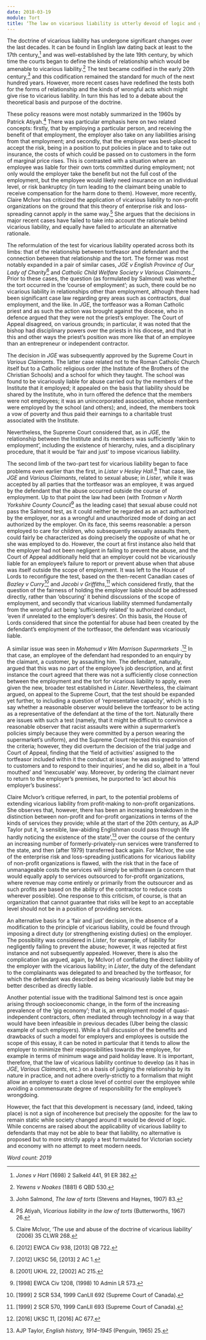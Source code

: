 ```yaml
---
date: 2018-03-19
module: Tort
title: ‘The law on vicarious liability is utterly devoid of logic and good sense.’ Discuss.
---
```


The doctrine of vicarious liability has undergone significant changes over the last decades. It can be found in English law dating back at least to the 17th century,[^1] and was well-established by the late 19th century, by which time the courts began to define the kinds of relationship which would be amenable to vicarious liability.[^2] The test became codified in the early 20th century,[^3] and this codification remained the standard for much of the next hundred years. However, more recent cases have redefined the tests both for the forms of relationship and the kinds of wrongful acts which might give rise to vicarious liability. In turn this has led to a debate about the theoretical basis and purpose of the doctrine.

These policy reasons were most notably summarized in the 1960s by Patrick Atiyah.[^4] There was particular emphasis here on two related concepts: firstly, that by employing a particular person, and receiving the benefit of that employment, the employer also take on any liabilities arising from that employment; and secondly, that the employer was best-placed to accept the risk, being in a position to put policies in place and to take out insurance, the costs of which could be passed on to customers in the form of marginal price rises. This is contrasted with a situation where an employee was liable for their own torts committed during employment; not only would the employer take the benefit but not the full cost of the employment, but the employee would likely need insurance on an individual level, or risk bankruptcy (in turn leading to the claimant being unable to receive compensation for the harm done to them). However, more recently, Claire McIvor has criticized the application of vicarious liability to non-profit organizations on the ground that this theory of enterprise risk and loss-spreading cannot apply in the same way.[^5] She argues that the decisions in major recent cases have failed to take into account the rationale behind vicarious liability, and equally have failed to articulate an alternative rationale.

The reformulation of the test for vicarious liability operated across both its limbs: that of the relationship between tortfeasor and defendant and the connection between that relationship and the tort. The former was most notably expanded in a pair of similar cases, _JGE v English Province of Our Lady of Charity_[^6] and _Catholic Child Welfare Society v Various Claimants_.[^7] Prior to these cases, the question (as formulated by Salmond) was whether the tort occurred in the ‘course of employment’; as such, there could be no vicarious liability in relationships other than employment, although there had been significant case law regarding grey areas such as contractors, dual employment, and the like. In _JGE_, the tortfeasor was a Roman Catholic priest and as such the action was brought against the diocese, who in defence argued that they were not the priest’s employer. The Court of Appeal disagreed, on various grounds; in particular, it was noted that the bishop had disciplinary powers over the priests in his diocese, and that in this and other ways the priest’s position was more like that of an employee than an entrepreneur or independent contractor.

The decision in _JGE_ was subsequently approved by the Supreme Court in _Various Claimants_. The latter case related not to the Roman Catholic Church itself but to a Catholic religious order (the Institute of the Brothers of the Christian Schools) and a school for which they taught. The school was found to be vicariously liable for abuse carried out by the members of the Institute that it employed; it appealed on the basis that liability should be shared by the Institute, who in turn offered the defence that the members were not employees; it was an unincorporated association, whose members were employed by the school (and others); and, indeed, the members took a vow of poverty and thus paid their earnings to a charitable trust associated with the Institute.

Nevertheless, the Supreme Court considered that, as in _JGE_, the relationship between the Institute and its members was sufficiently ‘akin to employment’, including the existence of hierarchy, rules, and a disciplinary procedure, that it would be ‘fair and just’ to impose vicarious liability.

The second limb of the two-part test for vicarious liability began to face problems even earlier than the first, in _Lister v Hesley Hall_.[^8] That case, like _JGE_ and _Various Claimants_, related to sexual abuse; in _Lister_, while it was accepted by all parties that the tortfeasor was an employee, it was argued by the defendant that the abuse occurred outside the course of employment. Up to that point the law had been (with _Trotman v North Yorkshire County Council_[^9] as the leading case) that sexual abuse could not pass the Salmond test, as it could neither be regarded as an act authorized by the employer, nor as a wrongful and unauthorized mode of doing an act authorized by the employer. On its face, this seems reasonable: a person employed to care for children, who subsequently sexually assaults them, could fairly be characterized as doing precisely the opposite of what he or she was employed to do. However, the court at first instance also held that the employer had not been negligent in failing to prevent the abuse, and the Court of Appeal additionally held that an employer could not be vicariously liable for an employee’s failure to report or prevent abuse when that abuse was itself outside the scope of employment. It was left to the House of Lords to reconfigure the test, based on the then-recent Canadian cases of _Bazley v Curry_[^10] and _Jacobi v Griffiths_,[^11] which considered firstly, that the question of the fairness of holding the employer liable should be addressed directly, rather than ‘obscuring’ it behind discussions of the scope of employment, and secondly that vicarious liability stemmed fundamentally from the wrongful act being ‘sufficiently related’ to authorized conduct, ‘even if unrelated to the employer’s desires’. On this basis, the House of Lords considered that since the potential for abuse had been created by the defendant’s employment of the tortfeasor, the defendant was vicariously liable.

A similar issue was seen in _Mohamud v Wm Morrison Supermarkets_ .[^12] In that case, an employee of the defendant had responded to an enquiry by the claimant, a customer, by assaulting him. The defendant, naturally, argued that this was no part of the employee’s job description, and at first instance the court agreed that there was not a sufficiently close connection between the employment and the tort for vicarious liability to apply, even given the new, broader test established in _Lister_. Nevertheless, the claimant argued, on appeal to the Supreme Court, that the test should be expanded yet further, to including a question of ’representative capacity’, which is to say whether a reasonable observer would believe the tortfeasor to be acting as a representative of the defendant at the time of the tort. Naturally there are issues with such a test (namely, that it might be difficult to convince a reasonable observer that racist assaults were within a supermarket’s policies simply because they were committed by a person wearing the supermarket’s uniform), and the Supreme Court rejected this expansion of the criteria; however, they did overturn the decision of the trial judge and Court of Appeal, finding that the ‘field of activities’ assigned to the tortfeasor included within it the conduct at issue: he was assigned to ‘attend to customers and to respond to their inquiries’, and he did so, albeit in a ‘foul mouthed’ and ‘inexcusable’ way. Moreover, by ordering the claimant never to return to the employer’s premises, he purported to ‘act about his employer’s business’.

Claire McIvor’s critique referred, in part, to the potential problems of extending vicarious liability from profit-making to non-profit organizations. She observes that, however, there has been an increasing breakdown in the distinction between non-profit and for-profit organizations in terms of the kinds of services they provide; while at the start of the 20th century, as AJP Taylor put it, ‘a sensible, law-abiding Englishman could pass through life hardly noticing the existence of the state’,[^13] over the course of the century an increasing number of formerly-privately-run services were transferred to the state, and then (after 1979) transferred back again. For McIvor, the use of the enterprise risk and loss-spreading justifications for vicarious liability of non-profit organizations is flawed, with the risk that in the face of unmanageable costs the services will simply be withdrawn (a concern that would equally apply to services outsourced to for-profit organizations, where revenue may come entirely or primarily from the outsourcer and as such profits are based on the ability of the contractor to reduce costs wherever possible). One response to this criticism, of course, is that an organization that cannot guarantee that risks will be kept to an acceptable level should not be in a position of providing services.

An alternative basis for a ‘fair and just’ decision, in the absence of a modification to the principle of vicarious liability, could be found through imposing a direct duty (or strengthening existing duties) on the employer. The possibility was considered in _Lister_, for example, of liability for negligently failing to prevent the abuse; however, it was rejected at first instance and not subsequently appealed. However, there is also the complication (as argued, again, by McIvor) of conflating the direct liability of the employer with the vicarious liability; in _Lister_, the duty of the defendant to the complainants was delegated to and breached by the tortfeasor, for which the defendant was described as being vicariously liable but may be better described as directly liable.

Another potential issue with the traditional Salmond test is once again arising through socioeconomic change, in the form of the increasing prevalence of the ‘gig economy’; that is, an employment model of quasi-independent contractors, often mediated through technology in a way that would have been infeasible in previous decades (Uber being the classic example of such employers). While a full discussion of the benefits and drawbacks of such a model for employers and employees is outside the scope of this essay, it can be noted in particular that it tends to allow the employer to minimize their responsibilities towards the employee, for example in terms of minimum wage and paid holiday leave. It is important, therefore, that the law of vicarious liability continue to develop (as it has in _JGE_, _Various Claimants_, etc.) on a basis of judging the relationship by its nature in practice, and not adhere overly-strictly to a formalism that might allow an employer to exert a close level of control over the employee while avoiding a commensurate degree of responsibility for the employee’s wrongdoing.

However, the fact that this development is necessary (and, indeed, taking place) is not a sign of incoherence but precisely the opposite: for the law to remain static while society changed around it would be devoid of logic. While concerns are raised about the applicability of vicarious liability to defendants that may not be able to bear that liability, no alternative is proposed but to more strictly apply a test formulated for Victorian society and economy with no attempt to meet modern needs.

_Word count: 2019_

[^1]: _Jones v Hart_ (1698) 2 Salkeld 441, 91 ER 382.

[^2]: _Yewens v Noakes_ (1881) 6 QBD 530.

[^3]: John Salmond, _The law of torts_ (Stevens and Haynes, 1907) 83.

[^4]: PS Atiyah, _Vicarious liability in the law of torts_ (Butterworths, 1967) 26.

[^5]: Claire McIvor, ‘The use and abuse of the doctrine of vicarious liability’ (2006) 35 CLWR 268.

[^6]: \[2012] EWCA Civ 938, \[2013] QB 722.

[^7]: \[2012] UKSC 56, \[2013] 2 AC 1.

[^8]: \[2001] UKHL 22, \[2002] AC 215.

[^9]: \[1998] EWCA Civ 1208, (1998) 10 Admin LR 573.

[^10]: \[1999] 2 SCR 534, 1999 CanLII 692 (Supreme Court of Canada).

[^11]: \[1999] 2 SCR 570, 1999 CanLII 693 (Supreme Court of Canada).

[^12]: \[2016] UKSC 11, \[2016] AC 677.

[^13]: AJP Taylor, _English history, 1914–1945_ (Penguin, 1965) 25.
